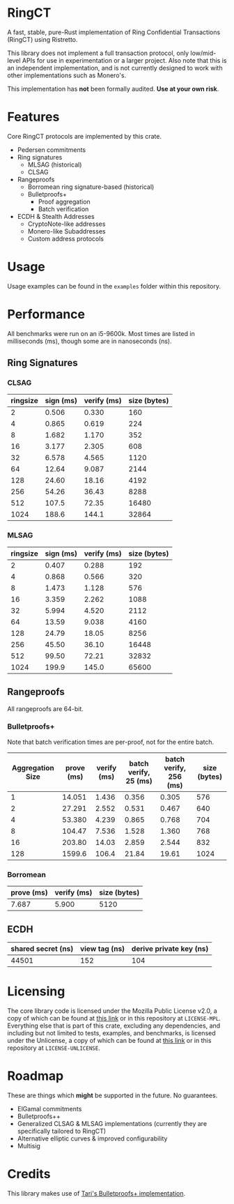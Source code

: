 # RingCT

A fast, stable, pure-Rust implementation of Ring Confidential Transactions (RingCT) using Ristretto.

This library does not implement a full transaction protocol, only low/mid-level APIs for use in experimentation or a larger project.
Also note that this is an independent implementation, and is not currently designed to work with other implementations such as Monero's.

This implementation has **not** been formally audited. **Use at your own risk**.

# Features

Core RingCT protocols are implemented by this crate.

* Pedersen commitments
* Ring signatures
    * MLSAG (historical)
    * CLSAG
* Rangeproofs
    * Borromean ring signature-based (historical)
    * Bulletproofs+
        * Proof aggregation
        * Batch verification
* ECDH & Stealth Addresses
    * CryptoNote-like addresses
    * Monero-like Subaddresses
    * Custom address protocols

# Usage

Usage examples can be found in the `examples` folder within this repository.

# Performance

All benchmarks were run on an i5-9600k.
Most times are listed in milliseconds (ms), though some are in nanoseconds (ns).

## Ring Signatures

### CLSAG

| ringsize    |  sign (ms)  | verify (ms) | size (bytes) |
| ----------- | ----------- | ----------- | ------------ |
| 2           | 0.506       | 0.330       | 160          |
| 4           | 0.865       | 0.619       | 224          |
| 8           | 1.682       | 1.170       | 352          |
| 16          | 3.177       | 2.305       | 608          |
| 32          | 6.578       | 4.565       | 1120         |
| 64          | 12.64       | 9.087       | 2144         |
| 128         | 24.60       | 18.16       | 4192         |
| 256         | 54.26       | 36.43       | 8288         |
| 512         | 107.5       | 72.35       | 16480        |
| 1024        | 188.6       | 144.1       | 32864        |

### MLSAG

| ringsize    | sign (ms)   | verify (ms) | size (bytes) |
| ----------- | ----------- | ----------- | ------------ |
| 2           | 0.407       | 0.288       | 192          |
| 4           | 0.868       | 0.566       | 320          |
| 8           | 1.473       | 1.128       | 576          |
| 16          | 3.359       | 2.262       | 1088         |
| 32          | 5.994       | 4.520       | 2112         |
| 64          | 13.59       | 9.038       | 4160         |
| 128         | 24.79       | 18.05       | 8256         |
| 256         | 45.50       | 36.10       | 16448        |
| 512         | 99.50       | 72.21       | 32832        |
| 1024        | 199.9       | 145.0       | 65600        |

## Rangeproofs

All rangeproofs are 64-bit.

### Bulletproofs+

Note that batch verification times are per-proof, not for the entire batch.

| Aggregation Size | prove (ms) | verify (ms)  | batch verify, 25 (ms) | batch verify, 256 (ms) | size (bytes) |
| ---------------- | ---------- | ------------ | --------------------- | ---------------------- | ------------ |
| 1                | 14.051     | 1.436        | 0.356                 | 0.305                  | 576          |
| 2                | 27.291     | 2.552        | 0.531                 | 0.467                  | 640          |
| 4                | 53.380     | 4.239        | 0.865                 | 0.768                  | 704          |
| 8                | 104.47     | 7.536        | 1.528                 | 1.360                  | 768          |
| 16               | 203.80     | 14.03        | 2.859                 | 2.544                  | 832          |
| 128              | 1599.6     | 106.4        | 21.84                 | 19.61                  | 1024         |

### Borromean

| prove (ms)  | verify (ms) | size (bytes) |
| ----------- | ----------- | ------------ |
| 7.687       | 5.900       | 5120         |

## ECDH

| shared secret (ns) | view tag (ns) | derive private key (ns) |
| ------------------ | ------------- | ----------------------- |
| 44501              | 152           | 104                     |


# Licensing

The core library code is licensed under the Mozilla Public License v2.0,
a copy of which can be found at [this link](https://mozilla.org/MPL/2.0/)
or in this repository at `LICENSE-MPL`.
Everything else that is part of this crate, excluding any dependencies,
and including but not limited to tests, examples, and benchmarks, is licensed under the Unlicense,
a copy of which can be found at [this link](https://unlicense.org/)
or in this repository at `LICENSE-UNLICENSE`.

# Roadmap

These are things which **might** be supported in the future. No guarantees.

* ElGamal commitments
* Bulletproofs++
* Generalized CLSAG & MLSAG implementations (currently they are specifically tailored to RingCT)
* Alternative elliptic curves & improved configurability
* Multisig

# Credits

This library makes use of
[Tari's Bulletproofs+ implementation](https://github.com/tari-project/bulletproofs-plus).
